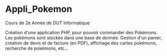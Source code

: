 # Appli_Pokemon

Cours de 2e Année de DUT Informatique

Création d'une application PHP, pour pouvoir commander des Pokémons. 
Les pokémons sont stockés dans une base de donnée.
Gestion d'un panier, création de devis et de facture (en PDF), affichage des cartes pokémons, recherche de pokémons, etc...
